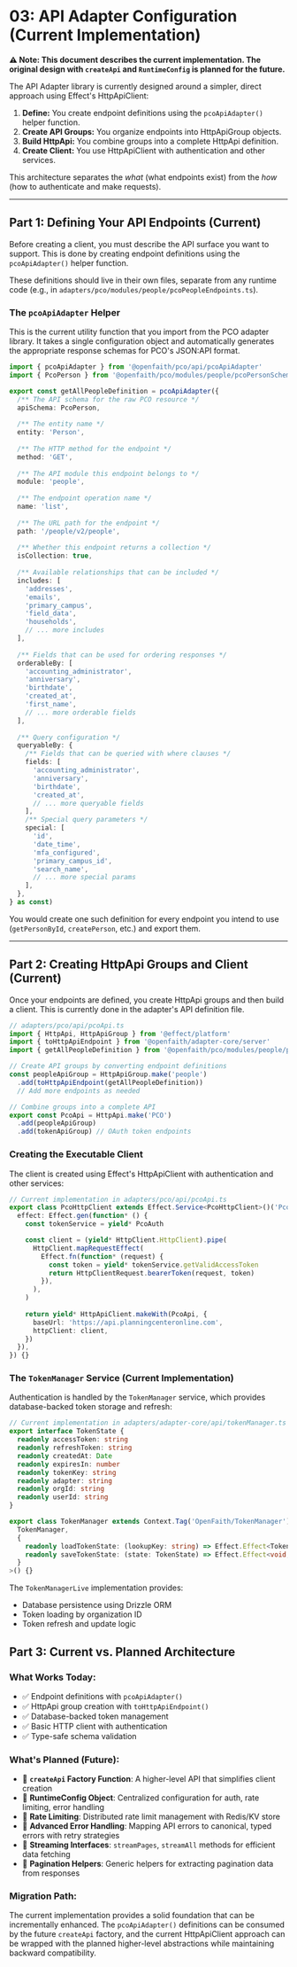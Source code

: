 # 03: API Adapter Configuration (Current Implementation)

**⚠️ Note: This document describes the current implementation. The original design with `createApi` and `RuntimeConfig` is planned for the future.**

The API Adapter library is currently designed around a simpler, direct approach using Effect's HttpApiClient:

1.  **Define:** You create endpoint definitions using the `pcoApiAdapter()` helper function.
2.  **Create API Groups:** You organize endpoints into HttpApiGroup objects.
3.  **Build HttpApi:** You combine groups into a complete HttpApi definition.
4.  **Create Client:** You use HttpApiClient with authentication and other services.

This architecture separates the *what* (what endpoints exist) from the *how* (how to authenticate and make requests).

---

## Part 1: Defining Your API Endpoints (Current)

Before creating a client, you must describe the API surface you want to support. This is done by creating endpoint definitions using the `pcoApiAdapter()` helper function.

These definitions should live in their own files, separate from any runtime code (e.g., in `adapters/pco/modules/people/pcoPeopleEndpoints.ts`).

### The `pcoApiAdapter` Helper

This is the current utility function that you import from the PCO adapter library. It takes a single configuration object and automatically generates the appropriate response schemas for PCO's JSON:API format.

```typescript
import { pcoApiAdapter } from '@openfaith/pco/api/pcoApiAdapter'
import { PcoPerson } from '@openfaith/pco/modules/people/pcoPersonSchema'

export const getAllPeopleDefinition = pcoApiAdapter({
  /** The API schema for the raw PCO resource */
  apiSchema: PcoPerson,
  
  /** The entity name */
  entity: 'Person',
  
  /** The HTTP method for the endpoint */
  method: 'GET',
  
  /** The API module this endpoint belongs to */
  module: 'people',
  
  /** The endpoint operation name */
  name: 'list',
  
  /** The URL path for the endpoint */
  path: '/people/v2/people',
  
  /** Whether this endpoint returns a collection */
  isCollection: true,
  
  /** Available relationships that can be included */
  includes: [
    'addresses',
    'emails',
    'primary_campus',
    'field_data',
    'households',
    // ... more includes
  ],
  
  /** Fields that can be used for ordering responses */
  orderableBy: [
    'accounting_administrator',
    'anniversary',
    'birthdate',
    'created_at',
    'first_name',
    // ... more orderable fields
  ],
  
  /** Query configuration */
  queryableBy: {
    /** Fields that can be queried with where clauses */
    fields: [
      'accounting_administrator',
      'anniversary',
      'birthdate',
      'created_at',
      // ... more queryable fields
    ],
    /** Special query parameters */
    special: [
      'id',
      'date_time',
      'mfa_configured',
      'primary_campus_id',
      'search_name',
      // ... more special params
    ],
  },
} as const)
```

You would create one such definition for every endpoint you intend to use (`getPersonById`, `createPerson`, etc.) and export them.

---

## Part 2: Creating HttpApi Groups and Client (Current)

Once your endpoints are defined, you create HttpApi groups and then build a client. This is currently done in the adapter's API definition file.

```typescript
// adapters/pco/api/pcoApi.ts
import { HttpApi, HttpApiGroup } from '@effect/platform'
import { toHttpApiEndpoint } from '@openfaith/adapter-core/server'
import { getAllPeopleDefinition } from '@openfaith/pco/modules/people/pcoPeopleEndpoints'

// Create API groups by converting endpoint definitions
const peopleApiGroup = HttpApiGroup.make('people')
  .add(toHttpApiEndpoint(getAllPeopleDefinition))
  // Add more endpoints as needed

// Combine groups into a complete API
export const PcoApi = HttpApi.make('PCO')
  .add(peopleApiGroup)
  .add(tokenApiGroup) // OAuth token endpoints
```

### Creating the Executable Client

The client is created using Effect's HttpApiClient with authentication and other services:

```typescript
// Current implementation in adapters/pco/api/pcoApi.ts
export class PcoHttpClient extends Effect.Service<PcoHttpClient>()('PcoHttpClient', {
  effect: Effect.gen(function* () {
    const tokenService = yield* PcoAuth

    const client = (yield* HttpClient.HttpClient).pipe(
      HttpClient.mapRequestEffect(
        Effect.fn(function* (request) {
          const token = yield* tokenService.getValidAccessToken
          return HttpClientRequest.bearerToken(request, token)
        }),
      ),
    )
    
    return yield* HttpApiClient.makeWith(PcoApi, {
      baseUrl: 'https://api.planningcenteronline.com',
      httpClient: client,
    })
  }),
}) {}
```

### The `TokenManager` Service (Current Implementation)

Authentication is handled by the `TokenManager` service, which provides database-backed token storage and refresh:

```typescript
// Current implementation in adapters/adapter-core/api/tokenManager.ts
export interface TokenState {
  readonly accessToken: string
  readonly refreshToken: string
  readonly createdAt: Date
  readonly expiresIn: number
  readonly tokenKey: string
  readonly adapter: string
  readonly orgId: string
  readonly userId: string
}

export class TokenManager extends Context.Tag('OpenFaith/TokenManager')<
  TokenManager,
  {
    readonly loadTokenState: (lookupKey: string) => Effect.Effect<TokenState, unknown>
    readonly saveTokenState: (state: TokenState) => Effect.Effect<void, unknown>
  }
>() {}
```

The `TokenManagerLive` implementation provides:
- Database persistence using Drizzle ORM
- Token loading by organization ID
- Token refresh and update logic

## Part 3: Current vs. Planned Architecture

### What Works Today:
- ✅ Endpoint definitions with `pcoApiAdapter()`
- ✅ HttpApi group creation with `toHttpApiEndpoint()`
- ✅ Database-backed token management
- ✅ Basic HTTP client with authentication
- ✅ Type-safe schema validation

### What's Planned (Future):
- 🚧 **`createApi` Factory Function**: A higher-level API that simplifies client creation
- 🚧 **RuntimeConfig Object**: Centralized configuration for auth, rate limiting, error handling
- 🚧 **Rate Limiting**: Distributed rate limit management with Redis/KV store
- 🚧 **Advanced Error Handling**: Mapping API errors to canonical, typed errors with retry strategies
- 🚧 **Streaming Interfaces**: `streamPages`, `streamAll` methods for efficient data fetching
- 🚧 **Pagination Helpers**: Generic helpers for extracting pagination data from responses

### Migration Path:
The current implementation provides a solid foundation that can be incrementally enhanced. The `pcoApiAdapter()` definitions can be consumed by the future `createApi` factory, and the current HttpApiClient approach can be wrapped with the planned higher-level abstractions while maintaining backward compatibility.